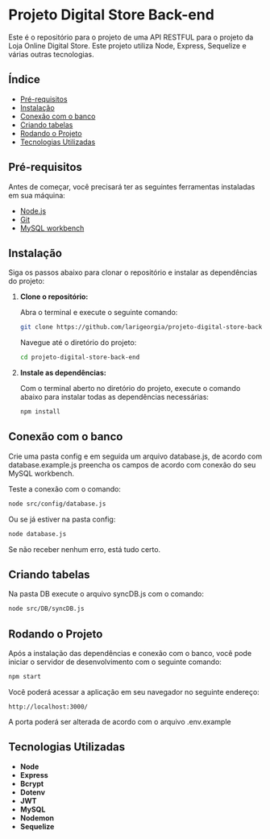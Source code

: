 # Projeto Digital Store Back-end

Este é o repositório para o projeto de uma API RESTFUL para o projeto da Loja Online Digital Store. Este projeto utiliza Node, Express, Sequelize e várias outras tecnologias.

## **Índice**
- [Pré-requisitos](#pré-requisitos)
- [Instalação](#instalação)
- [Conexão com o banco](#conexão-com-o-banco)
- [Criando tabelas](#criando-tabelas)
- [Rodando o Projeto](#rodando-o-projeto)
- [Tecnologias Utilizadas](#tecnologias-utilizadas)

## **Pré-requisitos**

Antes de começar, você precisará ter as seguintes ferramentas instaladas em sua máquina:

- [Node.js](https://nodejs.org/)
- [Git](https://git-scm.com/)
- [MySQL workbench](https://www.mysql.com/products/workbench/)

## **Instalação**

Siga os passos abaixo para clonar o repositório e instalar as dependências do projeto:

1. **Clone o repositório:**

   Abra o terminal e execute o seguinte comando:

   ```bash
   git clone https://github.com/larigeorgia/projeto-digital-store-back-end
   ```

   Navegue até o diretório do projeto:

   ```bash
   cd projeto-digital-store-back-end
   ```

2. **Instale as dependências:**

   Com o terminal aberto no diretório do projeto, execute o comando abaixo para instalar todas as dependências necessárias:

   ```bash
   npm install
   ```

## **Conexão com o banco**

Crie uma pasta config e em seguida um arquivo database.js, de acordo com database.example.js preencha os campos de acordo com conexão do seu MySQL workbench.

Teste a conexão com o comando:

```bash
node src/config/database.js
```

Ou se já estiver na pasta config: 

```bash
node database.js
```

Se não receber nenhum erro, está tudo certo. 

## **Criando tabelas**

Na pasta DB execute o arquivo syncDB.js com o comando:

```bash
node src/DB/syncDB.js
```

## **Rodando o Projeto**

Após a instalação das dependências e conexão com o banco, você pode iniciar o servidor de desenvolvimento com o seguinte comando:

```bash
npm start
```

Você poderá acessar a aplicação em seu navegador no seguinte endereço:

```
http://localhost:3000/
```
A porta poderá ser alterada de acordo com o arquivo .env.example


## **Tecnologias Utilizadas**
- **Node**
- **Express**
- **Bcrypt**
- **Dotenv**
- **JWT**
- **MySQL**
- **Nodemon**
- **Sequelize**